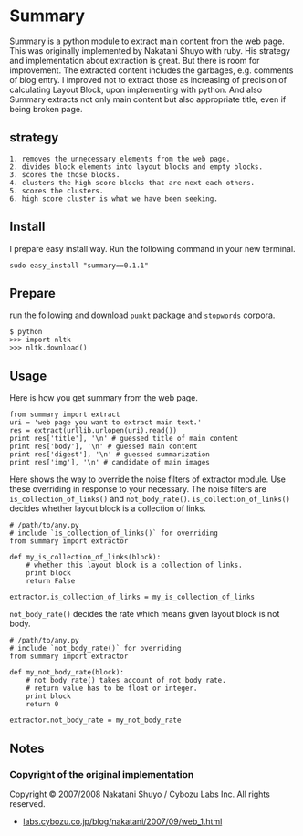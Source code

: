 Summary
=======

Summary is a python module to extract main content from the web page. 
This was originally implemented by Nakatani Shuyo with ruby. 
His strategy and implementation about extraction is great. But there is room for improvement. 
The extracted content includes the garbages, e.g. comments of blog entry. 
I improved not to extract those as increasing of precision of calculating Layout Block, upon implementing with python. 
And also Summary extracts not only main content but also appropriate title, even if being broken page.


## strategy

```
1. removes the unnecessary elements from the web page.
2. divides block elements into layout blocks and empty blocks.
3. scores the those blocks.
4. clusters the high score blocks that are next each others.
5. scores the clusters.
6. high score cluster is what we have been seeking. 
```

## Install

I prepare easy install way. Run the following command in your new terminal.

```
sudo easy_install "summary==0.1.1"
```

## Prepare

run the following and download `punkt` package and `stopwords` corpora.

```
$ python
>>> import nltk
>>> nltk.download() 
```

## Usage

Here is how you get summary from the web page.

```
from summary import extract
uri = 'web page you want to extract main text.'
res = extract(urllib.urlopen(uri).read())
print res['title'], '\n' # guessed title of main content
print res['body'], '\n' # guessed main content
print res['digest'], '\n' # guessed summarization
print res['img'], '\n' # candidate of main images
```

Here shows the way to override the noise filters of extractor module. Use these overriding in response to your necessary. 
The noise filters are `is_collection_of_links()` and `not_body_rate()`. 
`is_collection_of_links()` decides whether layout block is a collection of links.

```
# /path/to/any.py
# include `is_collection_of_links()` for overriding
from summary import extractor

def my_is_collection_of_links(block):
    # whether this layout block is a collection of links.
    print block
    return False

extractor.is_collection_of_links = my_is_collection_of_links
```

`not_body_rate()` decides the rate which means given layout block is not body.

```
# /path/to/any.py
# include `not_body_rate()` for overriding
from summary import extractor

def my_not_body_rate(block):
    # not_body_rate() takes account of not_body_rate.
    # return value has to be float or integer.
    print block
    return 0

extractor.not_body_rate = my_not_body_rate
```

## Notes

### Copyright of the original implementation

Copyright © 2007/2008 Nakatani Shuyo / Cybozu Labs Inc. All rights reserved.

* [labs.cybozu.co.jp/blog/nakatani/2007/09/web_1.html](http://labs.cybozu.co.jp/blog/nakatani/2007/09/web_1.html)

